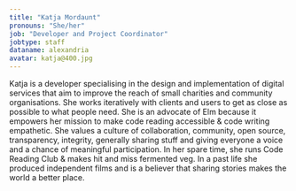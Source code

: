 ```yaml
---
title: "Katja Mordaunt"
pronouns: "She/her"
job: "Developer and Project Coordinator"
jobtype: staff
dataname: alexandria
avatar: katja@400.jpg
---
```


Katja is a developer specialising in the design and implementation of digital services that aim to improve the reach of small charities and community organisations. She works iteratively with clients and users to get as close as possible to what people need. She is an advocate of Elm because it empowers her mission to make code reading accessible & code writing empathetic. She values a culture of collaboration, community, open source, transparency, integrity, generally sharing stuff and giving everyone a voice and a chance of meaningful participation. In her spare time, she runs Code Reading Club & makes hit and miss fermented veg. In a past life she produced independent films and is a believer that sharing stories makes the world a better place.

